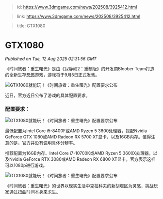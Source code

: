 > id: https://www.3dmgame.com/news/202508/3925412.html

> link: https://www.3dmgame.com/news/202508/3925412.html

> title: GTX1080

# GTX1080
_Published on Tue, 12 Aug 2025 02:31:56 GMT_

《时间旅者：重生曙光》是由《寂静岭2：重制版》的开发商Bloober Team打造的全新生存[恐怖](https://www.3dmgame.com/tag/kongbu_1/)游戏，游戏将于9月5日正式发售。

![GTX1080就能玩！《时间旅者：重生曙光》配置要求公布](https://img.3dmgame.com/uploads/images/news/20250812/1754965959_137587_jpg_r.jpg)

近日，官方近日公布了游戏的具体配置要求。

### 配置要求：

![GTX1080就能玩！《时间旅者：重生曙光》配置要求公布](https://img.3dmgame.com/uploads/images/news/20250812/1754965927_939313.png)

最低配置为Intel Core i5-8400F或AMD Ryzen 5 3600处理器，搭配Nvidia GeForce GTX 1080或AMD Radeon RX 5700 XT显卡，以及16GB内存。值得注意的是，官方并没有说明具体分辨率。

推荐配置为16GB内存、Intel Core i7-10700K或AMD Ryzen 5 3600X处理器，以及Nvidia GeForce RTX 3080或AMD Radeon RX 6800 XT显卡，官方表示这样可以1080p进行游戏。

![GTX1080就能玩！《时间旅者：重生曙光》配置要求公布](https://img.3dmgame.com/uploads/images/news/20250812/1754965972_132997_jpg_r.jpg)

《时间旅者：重生曙光》的世界以现实生活中克拉科夫的新胡塔区为灵感，挑战玩家通过扭曲时间本身来求生。
